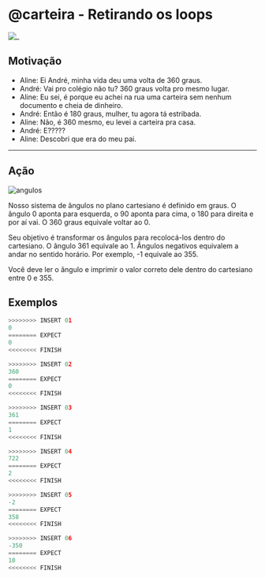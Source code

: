 # @carteira - Retirando os loops

![_](https://raw.githubusercontent.com/qxcodefup/arcade/master/base/carteira/cover.jpg)

## Motivação

- Aline: Ei André, minha vida deu uma volta de 360 graus.
- André: Vai pro colégio não tu? 360 graus volta pro mesmo lugar.
- Aline: Eu sei, é porque eu achei na rua uma carteira sem nenhum documento e cheia de dinheiro.
- André: Então é 180 graus, mulher, tu agora tá estribada.
- Aline: Não, é 360 mesmo, eu levei a carteira pra casa.
- André: E?????
- Aline: Descobri que era do meu pai.

---

## Ação

![angulos](https://raw.githubusercontent.com/qxcodefup/arcade/master/base/carteira/angulos.png)

Nosso sistema de ângulos no plano cartesiano é definido em graus. O ângulo 0 aponta para esquerda, o 90 aponta para cima, o 180 para direita e por aí vai. O 360 graus equivale voltar ao 0.

Seu objetivo é transformar os ângulos para recolocá-los dentro do cartesiano. O ângulo 361 equivale ao 1. Ângulos negativos equivalem a andar no sentido horário. Por exemplo, -1 equivale ao 355.

Você deve ler o ângulo e imprimir o valor correto dele dentro do cartesiano entre 0 e 355.

## Exemplos

``` py
>>>>>>>> INSERT 01
0
======== EXPECT
0
<<<<<<<< FINISH
```

```py
>>>>>>>> INSERT 02
360
======== EXPECT
0
<<<<<<<< FINISH
```

```py
>>>>>>>> INSERT 03
361
======== EXPECT
1
<<<<<<<< FINISH
```

```py
>>>>>>>> INSERT 04
722
======== EXPECT
2
<<<<<<<< FINISH
```

```py
>>>>>>>> INSERT 05
-2
======== EXPECT
358
<<<<<<<< FINISH
```

```py
>>>>>>>> INSERT 06
-350
======== EXPECT
10
<<<<<<<< FINISH
```
